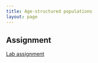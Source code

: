 ```yaml
---
title: Age-structured populations
layout: page
---
```



## Assignment

[Lab assignment](lab-age-structure.pdf)


